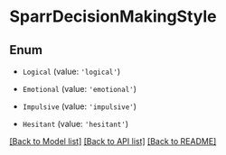 # SparrDecisionMakingStyle


## Enum

* `Logical` (value: `'logical'`)

* `Emotional` (value: `'emotional'`)

* `Impulsive` (value: `'impulsive'`)

* `Hesitant` (value: `'hesitant'`)

[[Back to Model list]](../README.md#documentation-for-models) [[Back to API list]](../README.md#documentation-for-api-endpoints) [[Back to README]](../README.md)
